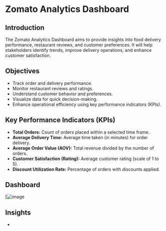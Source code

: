 # Zomato Analytics Dashboard

## Introduction
The Zomato Analytics Dashboard aims to provide insights into food delivery performance, restaurant reviews, and customer preferences. It will help stakeholders identify trends, improve delivery operations, and enhance customer satisfaction.

## Objectives
- Track order and delivery performance.
- Monitor restaurant reviews and ratings.
- Understand customer behavior and preferences.
- Visualize data for quick decision-making.
- Enhance operational efficiency using key performance indicators (KPIs).

## Key Performance Indicators (KPIs)
- **Total Orders:** Count of orders placed within a selected time frame.
- **Average Delivery Time:** Average time taken (in minutes) for order delivery.
- **Average Order Value (AOV):** Total revenue divided by the number of orders.
- **Customer Satisfaction (Rating):** Average customer rating (scale of 1 to 5).
- **Discount Utilization Rate:** Percentage of orders with discounts applied.

## Dashboard
[![image](https://github.com/user-attachments/assets/e657a5c4-9931-4db0-8ae9-f84fbcb3d269](https://github.com/Ritik-M21/Data_Analysis_Projects/blob/main/Coffee%20Shop%20Sales%20Analysis/Dashboard.png?raw=true))

## Insights
- 

